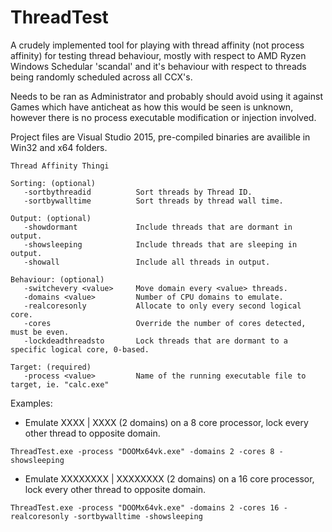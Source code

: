 # ThreadTest

A crudely implemented tool for playing with thread affinity (not process affinity) for testing thread behaviour, mostly with respect to AMD Ryzen Windows Schedular 'scandal' and it's behaviour with respect to threads being randomly scheduled across all CCX's.

Needs to be ran as Administrator and probably should avoid using it against Games which have anticheat as how this would be seen is unknown, however there is no process executable modification or injection involved.

Project files are Visual Studio 2015, pre-compiled binaries are availible in Win32 and x64 folders.

```text
Thread Affinity Thingi

Sorting: (optional)
   -sortbythreadid          Sort threads by Thread ID.
   -sortbywalltime          Sort threads by thread wall time.

Output: (optional)
   -showdormant             Include threads that are dormant in output.
   -showsleeping            Include threads that are sleeping in output.
   -showall                 Include all threads in output.

Behaviour: (optional)
   -switchevery <value>     Move domain every <value> threads.
   -domains <value>         Number of CPU domains to emulate.
   -realcoresonly           Allocate to only every second logical core.
   -cores                   Override the number of cores detected, must be even.
   -lockdeadthreadsto       Lock threads that are dormant to a specific logical core, 0-based.

Target: (required)
   -process <value>         Name of the running executable file to target, ie. "calc.exe"
```

Examples:
- Emulate XXXX | XXXX (2 domains) on a 8 core processor, lock every other thread to opposite domain.
```text
ThreadTest.exe -process "DOOMx64vk.exe" -domains 2 -cores 8 -showsleeping
```

- Emulate XXXXXXXX | XXXXXXXX (2 domains) on a 16 core processor, lock every other thread to opposite domain.
```text
ThreadTest.exe -process "DOOMx64vk.exe" -domains 2 -cores 16 -realcoresonly -sortbywalltime -showsleeping
```
